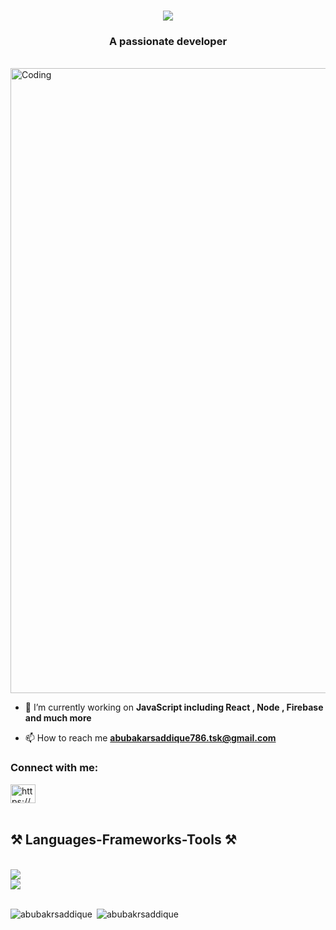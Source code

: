 <h1 align="center">
    <img src="https://readme-typing-svg.herokuapp.com/?font=Righteous&size=35&center=true&vCenter=true&width=500&height=70&duration=4000&lines=Hi+There!+👋;+I'm+Abubakar+Saddique!;" />
</h1>
<h3 align="center">A passionate developer</h3>

<br/>

<img align="centre" alt="Coding" width="1000" src="https://cdn.dribbble.com/users/1162077/screenshots/3848914/programmer.gif" >

- 🔭 I’m currently working on **JavaScript including React , Node , Firebase and much more**

- 📫 How to reach me **abubakarsaddique786.tsk@gmail.com**

<h3 align="left">Connect with me:</h3>
<div align="left">
<a href="https://www.linkedin.com/in/muhammad-abubakar-saddique-7a0688223/" target="blank"><img align="center" src="https://raw.githubusercontent.com/rahuldkjain/github-profile-readme-generator/master/src/images/icons/Social/linked-in-alt.svg" alt="https://www.linkedin.com/in/muhammad-abubakar-saddique-7a0688223" height="30" width="40" /></a>
</div>

<br/>

<h2 align="left">⚒️ Languages-Frameworks-Tools ⚒️</h2>
<br/>
<div align="left">
   <img src="https://skillicons.dev/icons?i=javascript,typescript,nodejs,firebase,react,nextjs" /><br>
    <img src="https://skillicons.dev/icons?i=bootstrap,html,css,vscode,github,tailwind,git,notion" />
</div>
<br/>

<p><img align="left" src="https://github-readme-stats.vercel.app/api/top-langs?username=abubakrsaddique&show_icons=true&locale=en&layout=compact" alt="abubakrsaddique" /></p>

<p>&nbsp;<img align="centre" src="https://github-readme-stats.vercel.app/api?username=abubakrsaddique&show_icons=true&locale=en" alt="abubakrsaddique" /></p>


